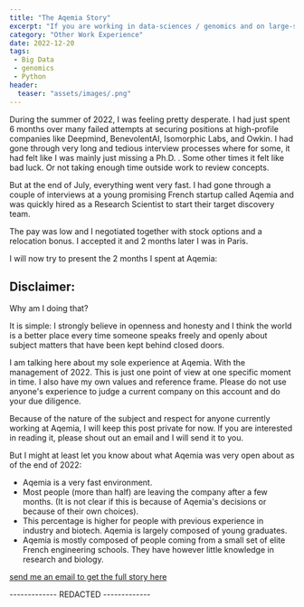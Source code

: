 ```yaml
---
title: "The Aqemia Story"
excerpt: "If you are working in data-sciences / genomics and on large-scale projects: This post might be of interest to you."
category: "Other Work Experience"
date: 2022-12-20
tags:
 - Big Data
 - genomics
 - Python
header:
  teaser: "assets/images/.png"
---
```


During the summer of 2022, I was feeling pretty desperate. I had just spent 6 months over many failed attempts at securing positions at high-profile companies like Deepmind, BenevolentAI, Isomorphic Labs, and Owkin. I had gone through very long and tedious interview processes where for some, it had felt like I was mainly just missing a Ph.D. . Some other times it felt like bad luck. Or not taking enough time outside work to review concepts.

But at the end of July, everything went very fast. I had gone through a couple of interviews at a young promising French startup called Aqemia and was quickly hired as a Research Scientist to start their target discovery team.

The pay was low and I negotiated together with stock options and a relocation bonus. I accepted it and 2 months later I was in Paris.

I will now try to present the 2 months I spent at Aqemia:

## Disclaimer:

Why am I doing that?

It is simple: I strongly believe in openness and honesty and I think the world is a better place every time someone speaks freely and openly about subject matters that have been kept behind closed doors.

I am talking here about my sole experience at Aqemia. With the management of 2022. This is just one point of view at one specific moment in time. I also have my own values and reference frame. Please do not use anyone's experience to judge a current company on this account and do your due diligence.

Because of the nature of the subject and respect for anyone currently working at Aqemia, I will keep this post private for now. If you are interested in reading it, please shout out an email and I will send it to you.

But I might at least let you know about what Aqemia was very open about as of the end of 2022:

- Aqemia is a very fast environment.
- Most people (more than half) are leaving the company after a few months. (It is not clear if this is because of Aqemia's decisions or because of their own choices).
- This percentage is higher for people with previous experience in industry and biotech. Aqemia is largely composed of young graduates.
- Aqemia is mostly composed of people coming from a small set of elite French engineering schools. They have however little knowledge in research and biology.

<a href="mailto:jkobject@gmail.com" class="btn btn--light-outline btn--large">send me an email to get the full story here</a>

------------- REDACTED -------------
